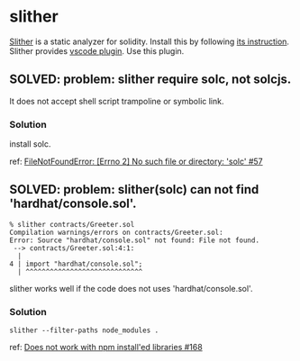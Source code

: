 # slither

[Slither](https://github.com/crytic/slither) is a static analyzer for solidity.
Install this by following [its instruction](https://github.com/crytic/slither#how-to-install).
Slither provides [vscode plugin](https://marketplace.visualstudio.com/items?itemName=trailofbits.slither-vscode).
Use this plugin.

## SOLVED: problem: slither require solc, not solcjs.

It does not accept shell script trampoline or symbolic link.

### Solution

install solc.

ref: [FileNotFoundError: [Errno 2] No such file or directory: 'solc' #57](https://github.com/crytic/slither/issues/57)

## SOLVED: problem: slither(solc) can not find 'hardhat/console.sol'.

```
% slither contracts/Greeter.sol
Compilation warnings/errors on contracts/Greeter.sol:
Error: Source "hardhat/console.sol" not found: File not found.
 --> contracts/Greeter.sol:4:1:
  |
4 | import "hardhat/console.sol";
  | ^^^^^^^^^^^^^^^^^^^^^^^^^^^^^

```

slither works well if the code does not uses 'hardhat/console.sol'.

### Solution

```
slither --filter-paths node_modules .
```

ref: [Does not work with npm install'ed libraries #168](https://github.com/crytic/slither/issues/168)
